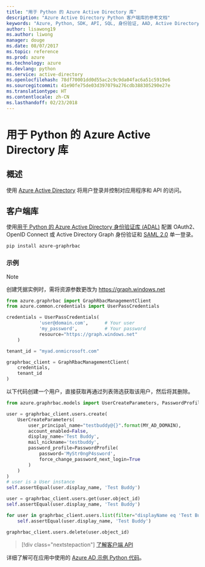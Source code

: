 ```yaml
---
title: "用于 Python 的 Azure Active Directory 库"
description: "Azure Active Directory Python 客户端库的参考文档"
keywords: "Azure, Python, SDK, API, SQL, 身份验证, AAD, Active Directory , Graph, OAuth 2.0"
author: lisawong19
ms.author: liwong
manager: douge
ms.date: 08/07/2017
ms.topic: reference
ms.prod: azure
ms.technology: azure
ms.devlang: python
ms.service: active-directory
ms.openlocfilehash: 78df70001dd0d55ac2c9c9da04fac6a51c5919e6
ms.sourcegitcommit: 41e90fe75de03d397079a276cdb388305290e27e
ms.translationtype: HT
ms.contentlocale: zh-CN
ms.lasthandoff: 02/23/2018
---
```

# <a name="azure-active-directory-libraries-for-python"></a>用于 Python 的 Azure Active Directory 库

## <a name="overview"></a>概述

使用 [Azure Active Directory](/azure/active-directory/active-directory-whatis) 将用户登录并控制对应用程序和 API 的访问。

## <a name="client-library"></a>客户端库

使用[用于 Python 的 Azure Active Directory 身份验证库 (ADAL)](https://github.com/AzureAD/azure-activedirectory-library-for-python) 配置 OAuth2、OpenID Connect 或 Active Directory Graph 身份验证和 [SAML 2.0](https://docs.microsoft.com/azure/active-directory/develop/active-directory-saml-protocol-reference) 单一登录。

```bash
pip install azure-graphrbac
```

### <a name="example"></a>示例
> [!NOTE]
> 创建凭据实例时，需将资源参数更改为 https://graph.windows.net

```python
from azure.graphrbac import GraphRbacManagementClient
from azure.common.credentials import UserPassCredentials

credentials = UserPassCredentials(
            'user@domain.com',      # Your user
            'my_password',          # Your password
            resource="https://graph.windows.net"
    )

tenant_id = "myad.onmicrosoft.com"

graphrbac_client = GraphRbacManagementClient(
    credentials,
    tenant_id
)
```
以下代码创建一个用户，直接获取再通过列表筛选获取该用户，然后将其删除。
```python
from azure.graphrbac.models import UserCreateParameters, PasswordProfile

user = graphrbac_client.users.create(
    UserCreateParameters(
        user_principal_name="testbuddy@{}".format(MY_AD_DOMAIN),
        account_enabled=False,
        display_name='Test Buddy',
        mail_nickname='testbuddy',
        password_profile=PasswordProfile(
            password='MyStr0ngP4ssword',
            force_change_password_next_login=True
        )
    )
)
# user is a User instance
self.assertEqual(user.display_name, 'Test Buddy')

user = graphrbac_client.users.get(user.object_id)
self.assertEqual(user.display_name, 'Test Buddy')

for user in graphrbac_client.users.list(filter="displayName eq 'Test Buddy'"):
    self.assertEqual(user.display_name, 'Test Buddy')

graphrbac_client.users.delete(user.object_id)
```

> [!div class="nextstepaction"]
> [了解客户端 API](/python/api/overview/azure/activedirectory/client)

详细了解可在应用中使用的 [Azure AD 示例 Python 代码](https://azure.microsoft.com/en-us/resources/samples/?term=active+directory&platform=python)。